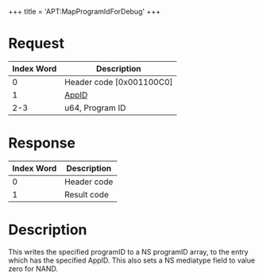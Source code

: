 +++
title = 'APT:MapProgramIdForDebug'
+++

# Request

| Index Word | Description                                    |
|------------|------------------------------------------------|
| 0          | Header code \[0x001100C0\]                     |
| 1          | [AppID](NS_and_APT_Services#appids "wikilink") |
| 2-3        | u64, Program ID                                |

# Response

| Index Word | Description |
|------------|-------------|
| 0          | Header code |
| 1          | Result code |

# Description

This writes the specified programID to a NS programID array, to the
entry which has the specified AppID. This also sets a NS mediatype field
to value zero for NAND.
